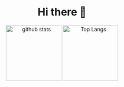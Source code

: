 <h1 align="center">Hi there 👋</h1>

<!-- <section align="center">
  <a href="https://github.com/tkming0916/github-readme-stats">
    <img align="center" height="150px" src="https://github-readme-stats.vercel.app/api?username=tkming0916&count_private=true&show_icons=true&theme=react" />
  </a>
  <a href="https://github.com/tkming0916/github-readme-stats">
    <img align="center" height="150px" src="https://github-readme-stats.vercel.app/api/top-langs/?username=tkming0916&layout=compact&theme=react&repo=github-readme-stats&langs_count=5" />
  </a>  
</section> -->
<p align="center"> 
  <img alt="github stats" height="150px" src="https://github-readme-stats.vercel.app/api?username=tkming0916&count_private=true&show_icons=true&show_icons=true&theme=tokyonight" />
  <img alt="Top Langs" height="150px" src="https://github-readme-stats.vercel.app/api/top-langs/?username=tkming0916&layout=compact&count_private=true&show_icons=true&theme=tokyonight" />
</p>
